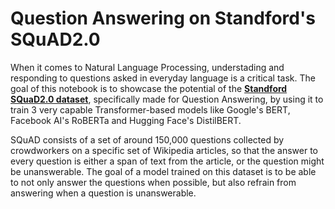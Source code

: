 # Question Answering on Standford's SQuAD2.0
When it comes to Natural Language Processing, understading and responding to questions asked in everyday language is a critical task. The goal of this notebook is to showcase the potential of the [**Standford SQuaD2.0 dataset**](https://rajpurkar.github.io/SQuAD-explorer/), specifically made for Question Answering, by using it to train 3 very capable Transformer-based models like Google's BERT, Facebook AI's RoBERTa and Hugging Face's DistilBERT.

SQuAD consists of a set of around 150,000 questions collected by crowdworkers on a specific set of Wikipedia articles, so that the answer to every question is either a span of text from the article, or the question might be unanswerable. The goal of a model trained on this dataset is to be able to not only answer the questions when possible, but also refrain from answering when a question is unanswerable.
